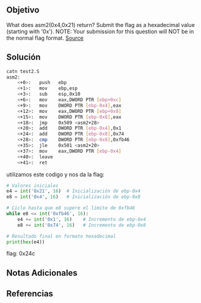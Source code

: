 ## Objetivo
What does asm2(0x4,0x21) return? Submit the flag as a hexadecimal value (starting with '0x'). NOTE: Your submission for this question will NOT be in the normal flag format. [Source](https://jupiter.challenges.picoctf.org/static/7e3eb2f90200ac88126f62ceb4bc3948/test.S)

## Solución
```bash
catn test2.S
asm2:
	<+0>:	push   ebp
	<+1>:	mov    ebp,esp
	<+3>:	sub    esp,0x10
	<+6>:	mov    eax,DWORD PTR [ebp+0xc]
	<+9>:	mov    DWORD PTR [ebp-0x4],eax
	<+12>:	mov    eax,DWORD PTR [ebp+0x8]
	<+15>:	mov    DWORD PTR [ebp-0x8],eax
	<+18>:	jmp    0x509 <asm2+28>
	<+20>:	add    DWORD PTR [ebp-0x4],0x1
	<+24>:	add    DWORD PTR [ebp-0x8],0x74
	<+28>:	cmp    DWORD PTR [ebp-0x8],0xfb46
	<+35>:	jle    0x501 <asm2+20>
	<+37>:	mov    eax,DWORD PTR [ebp-0x4]
	<+40>:	leave  
	<+41>:	ret    

```
utilizamos este codigo y nos da la flag:
```python
# Valores iniciales
e4 = int('0x21', 16)  # Inicialización de ebp-0x4
e8 = int('0x4', 16)   # Inicialización de ebp-0x8

# Ciclo hasta que e8 supere el límite de 0xfb46
while e8 <= int('0xfb46', 16):
    e4 += int('0x1', 16)    # Incremento de ebp-0x4
    e8 += int('0x74', 16)   # Incremento de ebp-0x8

# Resultado final en formato hexadecimal
print(hex(e4))
```
flag: 0x24c
## Notas Adicionales


## Referencias
